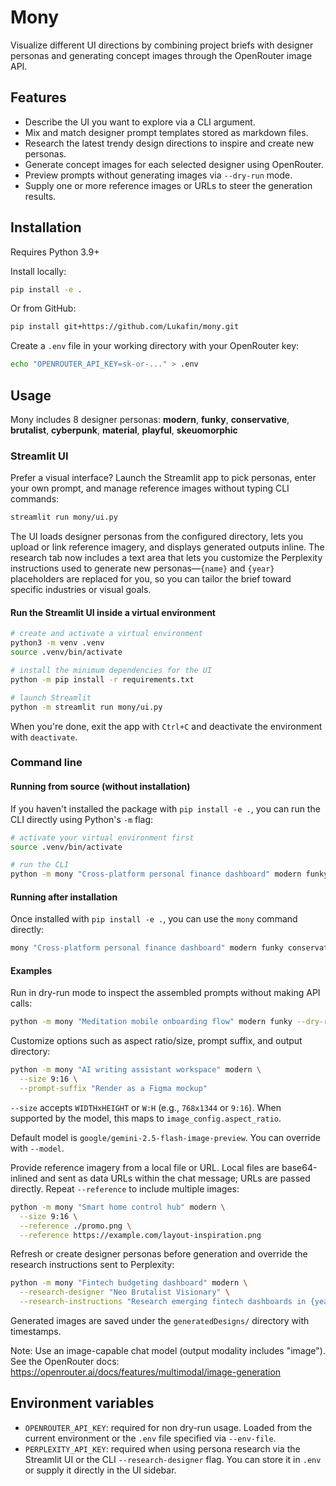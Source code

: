 # Mony

Visualize different UI directions by combining project briefs with designer
personas and generating concept images through the OpenRouter image API.

## Features

- Describe the UI you want to explore via a CLI argument.
- Mix and match designer prompt templates stored as markdown files.
- Research the latest trendy design directions to inspire and create new personas.
- Generate concept images for each selected designer using OpenRouter.
- Preview prompts without generating images via `--dry-run` mode.
- Supply one or more reference images or URLs to steer the generation results.

## Installation

Requires Python 3.9+

Install locally:

```bash
pip install -e .
```

Or from GitHub:

```bash
pip install git+https://github.com/Lukafin/mony.git
```

Create a `.env` file in your working directory with your OpenRouter key:

```bash
echo "OPENROUTER_API_KEY=sk-or-..." > .env
```

## Usage

Mony includes 8 designer personas: **modern**, **funky**, **conservative**, **brutalist**, **cyberpunk**, **material**, **playful**, **skeuomorphic**

### Streamlit UI

Prefer a visual interface? Launch the Streamlit app to pick personas, enter your
own prompt, and manage reference images without typing CLI commands:

```bash
streamlit run mony/ui.py
```

The UI loads designer personas from the configured directory, lets you upload or
link reference imagery, and displays generated outputs inline. The research tab
now includes a text area that lets you customize the Perplexity instructions used
to generate new personas—`{name}` and `{year}` placeholders are replaced for you,
so you can tailor the brief toward specific industries or visual goals.

#### Run the Streamlit UI inside a virtual environment

```bash
# create and activate a virtual environment
python3 -m venv .venv
source .venv/bin/activate

# install the minimum dependencies for the UI
python -m pip install -r requirements.txt

# launch Streamlit
python -m streamlit run mony/ui.py
```

When you're done, exit the app with `Ctrl+C` and deactivate the environment with `deactivate`.

### Command line

#### Running from source (without installation)

If you haven't installed the package with `pip install -e .`, you can run the CLI directly using Python's `-m` flag:

```bash
# activate your virtual environment first
source .venv/bin/activate

# run the CLI
python -m mony "Cross-platform personal finance dashboard" modern funky conservative
```

#### Running after installation

Once installed with `pip install -e .`, you can use the `mony` command directly:

```bash
mony "Cross-platform personal finance dashboard" modern funky conservative
```

#### Examples

Run in dry-run mode to inspect the assembled prompts without making API calls:

```bash
python -m mony "Meditation mobile onboarding flow" modern funky --dry-run
```

Customize options such as aspect ratio/size, prompt suffix, and output directory:

```bash
python -m mony "AI writing assistant workspace" modern \
  --size 9:16 \
  --prompt-suffix "Render as a Figma mockup"
```

`--size` accepts `WIDTHxHEIGHT` or `W:H` (e.g., `768x1344` or `9:16`). When supported by the model, this maps to `image_config.aspect_ratio`.

Default model is `google/gemini-2.5-flash-image-preview`. You can override with `--model`.

Provide reference imagery from a local file or URL. Local files are base64-inlined and
sent as data URLs within the chat message; URLs are passed directly. Repeat `--reference`
to include multiple images:

```bash
python -m mony "Smart home control hub" modern \
  --size 9:16 \
  --reference ./promo.png \
  --reference https://example.com/layout-inspiration.png
```

Refresh or create designer personas before generation and override the research
instructions sent to Perplexity:

```bash
python -m mony "Fintech budgeting dashboard" modern \
  --research-designer "Neo Brutalist Visionary" \
  --research-instructions "Research emerging fintech dashboards in {year} and craft a bold persona named '{name}' with emphasis on brutalist typography and data visualization."
```

Generated images are saved under the `generatedDesigns/` directory with timestamps.

Note: Use an image-capable chat model (output modality includes "image"). See the OpenRouter docs: https://openrouter.ai/docs/features/multimodal/image-generation

## Environment variables

- `OPENROUTER_API_KEY`: required for non dry-run usage. Loaded from the current
  environment or the `.env` file specified via `--env-file`.
- `PERPLEXITY_API_KEY`: required when using persona research via the Streamlit UI or the CLI `--research-designer` flag. You can store it in `.env` or supply it directly in the UI sidebar.
